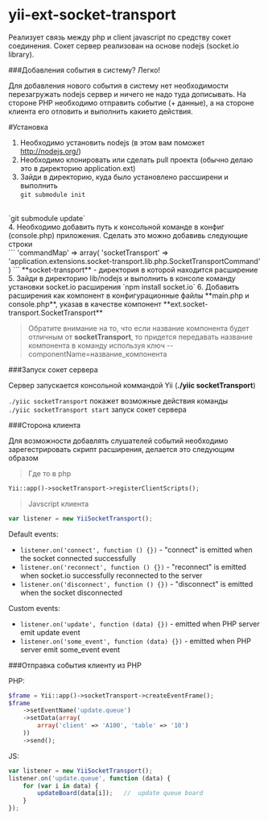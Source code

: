 yii-ext-socket-transport
=================

Реализует связь между php и client javascript по средству сокет соединения.
Сокет сервер реализован на основе nodejs (socket.io library).

###Добавления события в систему? Легко!

Для добавления нового события в систему нет необходимости перезагружать nodejs сервер и ничего не надо туда дописывать. На стороне PHP необходимо отправить событие (+ данные), а на стороне клиента его отловить и выполнить какието действия.

#Установка

1. Необходимо установить nodejs (в этом вам поможет http://nodejs.org/)
2. Необходимо клонировать или сделать pull проекта (обычно делаю это в директорию application.ext)
3. Зайди в директорию, куда было установлено рассширени и выполнить<br>
`git submodule init`
<br>
`git submodule update`
<br>
4. Необходимо добавить путь к консольной команде в конфиг (console.php) приложения.
Сделать это можно добавивь следующие строки
<br>
```
'commandMap' => array(
		'socketTransport' => 'application.extensions.socket-transport.lib.php.SocketTransportCommand'
)
```
**socket-transport** - директория в которой находится расширение
<br>
5. Зайди в директорию lib/nodejs и выполнить в консоле команду установки socket.io расширения
`npm install socket.io`
6. Добавить расширения как компонент в конфигурационные файлы **main.php и console.php**, указав в качестве компонент **ext.socket-transport.SocketTransport**

> Обратите внимание на то, что если название компонента будет отличным от **socketTransport**, то придется передавать название компонента в команду используя ключ --componentName=название_компонента

###Запуск сокет сервера

Сервер запускается консольной коммандой Yii (**./yiic socketTransport**)

`./yiic socketTransport` покажет возможные действия команды
<br>
`./yiic socketTransport start` запуск сокет сервера

###Сторона клиента

Для возможности добавлять слушателей событий необходимо зарегестрировать скрипт расширения, делается это следующим образом

> Где то в php<br>

```php
Yii::app()->socketTransport->registerClientScripts();
```

> Javscript клиента

```javascript
var listener = new YiiSocketTransport();
```

Default events:

* `listener.on('connect', function () {})` - "connect" is emitted when the socket connected successfully
* `listener.on('reconnect', function () {})` - "reconnect" is emitted when socket.io successfully reconnected to the server
* `listener.on('disconnect', function () {})` - "disconnect" is emitted when the socket disconnected

Custom events:

* `listener.on('update', function (data) {})` - emitted when PHP server emit update event
* `listener.on('some_event', function (data) {})` - emitted when PHP server emit some_event event

###Отправка события клиенту из PHP

PHP:
```php
$frame = Yii::app()->socketTransport->createEventFrame();
$frame
	->setEventName('update.queue')
	->setData(array(
		array('client' => 'A100', 'table' => '10')
	))
	->send();

```

JS:
```javascript
var listener = new YiiSocketTransport();
listener.on('update.queue', function (data) {
	for (var i in data) {
		updateBoard(data[i]);	//	update queue board
	}
});
```
